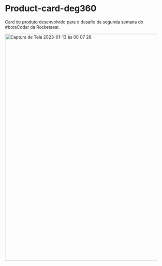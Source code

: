 # Product-card-deg360
Card de produto desenvolvido para o desafio da segunda semana do #boraCodar da Rocketseat.

<img width="748" alt="Captura de Tela 2023-01-13 às 00 07 26" src="https://user-images.githubusercontent.com/114972433/212228100-cdf99f1b-2093-428c-8808-4563a62e9f04.png">

